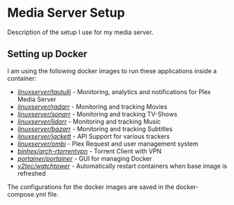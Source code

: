 # Media Server Setup

Description of the setup I use for my media server.

## Setting up Docker

I am using the following docker images to run these applications inside a container:

- *[linuxserver/tautulli](https://hub.docker.com/r/linuxserver/tautulli)* - Monitoring, analytics and notifications for Plex Media Server
- *[linuxserver/radarr](https://hub.docker.com/r/linuxserver/radarr)* - Monitoring and tracking Movies
- *[linuxserver/sonarr](https://hub.docker.com/r/linuxserver/sonarr)* - Monitoring and tracking TV-Shows
- *[linuxserver/lidarr](https://hub.docker.com/r/linuxserver/lidarr)* - Monitoring and tracking Music
- *[linuxserver/bazarr](https://hub.docker.com/r/linuxserver/bazarr)* - Monitoring and tracking Subtitles
- *[linuxserver/jackett](https://hub.docker.com/r/linuxserver/jackett)* - API Support for various trackers
- *[linuxserver/ombi](https://hub.docker.com/r/linuxserver/ombi)* - Plex Request and user management system
- *[binhex/arch-rtorrentvpn](https://hub.docker.com/r/binhex/arch-rtorrentvpn)* - Torrent Client with VPN
- *[portainer/portainer](https://hub.docker.com/r/portainer/portainer)* - GUI for managing Docker
- *[v2tec/watchtower](https://hub.docker.com/r/v2tec/watchtower)* - Automatically restart containers when base image is refreshed

The configurations for the docker images are saved in the docker-compose.yml file.